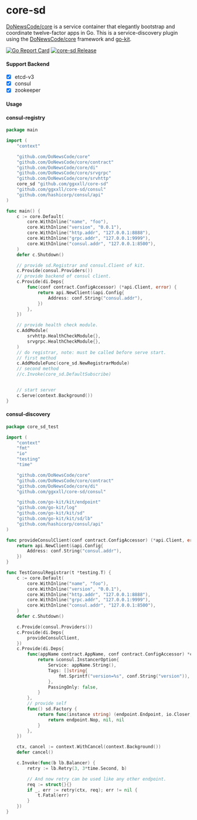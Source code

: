 # core-sd

[DoNewsCode/core](https://github.com/DoNewsCode/core) is a service container that elegantly bootstrap and coordinate twelve-factor apps in Go.
This is a service-discovery plugin using the [DoNewsCode/core](https://github.com/DoNewsCode/core) framework and [go-kit](https://github.com/go-kit/kit).

[![Go Report Card](https://goreportcard.com/badge/github.com/ggxxll/core-sd)](https://goreportcard.com/report/github.com/ggxxll/core-sd)
[![core-sd Release](https://img.shields.io/github/release/GGXXLL/core-sd.svg)](https://github.com/GGXXLL/core-sd/releases/latest)

#### Support Backend
- [x] etcd-v3
- [x] consul
- [x] zookeeper

#### Usage


#### consul-registry

```go
package main

import (
    "context"

    "github.com/DoNewsCode/core"
    "github.com/DoNewsCode/core/contract"
    "github.com/DoNewsCode/core/di"
    "github.com/DoNewsCode/core/srvgrpc"
    "github.com/DoNewsCode/core/srvhttp"
    core_sd "github.com/ggxxll/core-sd"
    "github.com/ggxxll/core-sd/consul"
    "github.com/hashicorp/consul/api"
)

func main() {
    c := core.Default(
        core.WithInline("name", "foo"),
        core.WithInline("version", "0.0.1"),
        core.WithInline("http.addr", "127.0.0.1:8888"),
        core.WithInline("grpc.addr", "127.0.0.1:9999"),
        core.WithInline("consul.addr", "127.0.0.1:8500"),
    )
    defer c.Shutdown()

    // provide sd.Registrar and consul.Client of kit.
    c.Provide(consul.Providers())
    // provide backend of consul client.
    c.Provide(di.Deps{
        func(conf contract.ConfigAccessor) (*api.Client, error) {
            return api.NewClient(&api.Config{
                Address: conf.String("consul.addr"),
            })
        },
    })

    // provide health check module.
    c.AddModule(
        srvhttp.HealthCheckModule{},
        srvgrpc.HealthCheckModule{},
    )
    // do registrar, note: must be called before serve start.
    // first method
    c.AddModuleFunc(core_sd.NewRegistrarModule)
    // second method
    //c.Invoke(core_sd.DefaultSubscribe)


    // start server
    c.Serve(context.Background())
}
```


#### consul-discovery

```go
package core_sd_test

import (
	"context"
	"fmt"
	"io"
	"testing"
	"time"

	"github.com/DoNewsCode/core"
	"github.com/DoNewsCode/core/contract"
	"github.com/DoNewsCode/core/di"
	"github.com/ggxxll/core-sd/consul"

	"github.com/go-kit/kit/endpoint"
	"github.com/go-kit/log"
	"github.com/go-kit/kit/sd"
	"github.com/go-kit/kit/sd/lb"
	"github.com/hashicorp/consul/api"
)

func provideConsulClient(conf contract.ConfigAccessor) (*api.Client, error) {
	return api.NewClient(&api.Config{
		Address: conf.String("consul.addr"),
	})
}

func TestConsulRegistrar(t *testing.T) {
	c := core.Default(
		core.WithInline("name", "foo"),
		core.WithInline("version", "0.0.1"),
		core.WithInline("http.addr", "127.0.0.1:8888"),
		core.WithInline("grpc.addr", "127.0.0.1:9999"),
		core.WithInline("consul.addr", "127.0.0.1:8500"),
	)
	defer c.Shutdown()

	c.Provide(consul.Providers())
	c.Provide(di.Deps{
		provideConsulClient,
	})
	c.Provide(di.Deps{
		func(appName contract.AppName, conf contract.ConfigAccessor) *consul.InstancerOption {
			return &consul.InstancerOption{
				Service: appName.String(),
				Tags: []string{
					fmt.Sprintf("version=%s", conf.String("version")),
				},
				PassingOnly: false,
			}
		},
		// provide self 
        func() sd.Factory {
            return func(instance string) (endpoint.Endpoint, io.Closer, error) {
                return endpoint.Nop, nil, nil
            }
        },
	})

	ctx, cancel := context.WithCancel(context.Background())
	defer cancel()

    c.Invoke(func(b lb.Balancer) {
        retry := lb.Retry(3, 3*time.Second, b)

        // And now retry can be used like any other endpoint.
        req := struct{}{}
        if _, err := retry(ctx, req); err != nil {
            t.Fatal(err)
        }
    })
}
```

